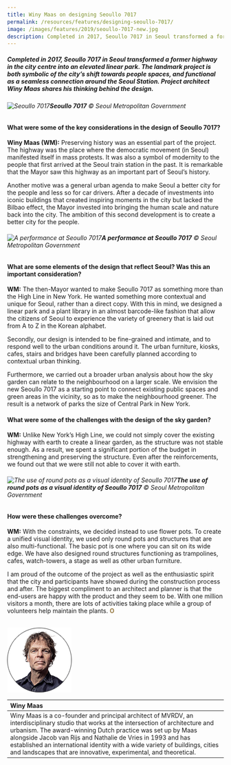 ```yaml
---
title: Winy Maas on designing Seoullo 7017
permalink: /resources/features/designing-seoullo-7017/
image: /images/features/2019/seoullo-7017-new.jpg
description: Completed in 2017, Seoullo 7017 in Seoul transformed a former highway in the city centre into an elevated linear park. The landmark project is both symbolic of the city’s shift towards people spaces, and functional as a seamless connection around the Seoul Station. Project architect Winy Maas shares his thinking behind the design.
---
```


##### Completed in 2017, Seoullo 7017 in Seoul transformed a former highway in the city centre into an elevated linear park. The landmark project is both symbolic of the city’s shift towards people spaces, and functional as a seamless connection around the Seoul Station. Project architect Winy Maas shares his thinking behind the design.

###### ![Seoullo 7017](/images/features/2019/seoullo-7017-new.jpg/)**Seoullo 7017** © Seoul Metropolitan Government

#### **What were some of the key considerations in the design of Seoullo 7017?**

**Winy Maas (WM):** Preserving history was an essential part of the project. The highway was the place where the democratic movement (in Seoul) manifested itself in mass protests. It was also a symbol of modernity to the people that first arrived at the Seoul train station in the past. It is remarkable that the Mayor saw this highway as an important part of Seoul’s history. 

Another motive was a general urban agenda to make Seoul a better city for the people and less so for car drivers. After a decade of investments into iconic buildings that created inspiring moments in the city but lacked the Bilbao effect, the Mayor invested into bringing the human scale and nature back into the city. The ambition of this second development is to create a better city for the people. 

###### ![A performance at Seoullo 7017](/images/features/2019/seoullo-performance.jpg/)**A performance at Seoullo 7017** © Seoul Metropolitan Government

#### **What are some elements of the design that reflect Seoul? Was this an important consideration?**

**WM:** The then-Mayor wanted to make Seoullo 7017 as something more than the High Line in New York. He wanted something more contextual and unique for Seoul, rather than a direct copy. With this in mind, we designed a linear park and a plant library in an almost barcode-like fashion that allow the citizens of Seoul to experience the variety of greenery that is laid out from A to Z in the Korean alphabet. 

Secondly, our design is intended to be fine-grained and intimate, and to respond well to the urban conditions around it. The urban furniture, kiosks, cafes, stairs and bridges have been carefully planned according to contextual urban thinking. 

Furthermore, we carried out a broader urban analysis about how the sky garden can relate to the neighbourhood on a larger scale. We envision the new Seoullo 7017 as a starting point to connect existing public spaces and green areas in the vicinity, so as to make the neighbourhood greener. The result is a network of parks the size of Central Park in New York. 

#### **What were some of the challenges with the design of the sky garden?**

**WM:** Unlike New York’s High Line, we could not simply cover the existing highway with earth to create a linear garden, as the structure was not stable enough. As a result, we spent a significant portion of the budget in strengthening and preserving the structure. Even after the reinforcements, we found out that we were still not able to cover it with earth. 

###### ![The use of round pots as a visual identity of Seoullo 7017](/images/features/2019/seoullo-round-pots.jpg/)**The use of round pots as a visual identity of Seoullo 7017** © Seoul Metropolitan Government

#### **How were these challenges overcome?**

**WM:** With the constraints, we decided instead to use flower pots. To create a unified visual identity, we used only round pots and structures that are also multi-functional. The basic pot is one where you can sit on its wide edge. We have also designed round structures functioning as trampolines, cafes, watch-towers, a stage as well as other urban furniture. 

I am proud of the outcome of the project as well as the enthusiastic spirit that the city and participants have showed during the construction process and after. The biggest compliment to an architect and planner is that the end-users are happy with the product and they seem to be. With one million visitors a month, there are lots of activities taking place while a group of volunteers help maintain the plants. **<font color="#967942">O</font>** 

<br>

<div style="width:150px"><img src="/images/features/2019/winy-maas.png" alt="Winy Maas" /></div>

| **Winy Maas** |
|:---|
| Winy Maas is a co-founder and principal architect of MVRDV, an interdisciplinary studio that works at the intersection of architecture and urbanism. The award-winning Dutch practice was set up by Maas alongside Jacob van Rijs and Nathalie de Vries in 1993 and has established an international identity with a wide variety of buildings, cities and landscapes that are innovative, experimental, and theoretical. |
